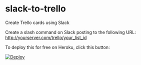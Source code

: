 # slack-to-trello
Create Trello cards using Slack

Create a slash command on Slack posting to the following URL:
http://yourserver.com/trello/your_list_id

To deploy this for free on Heroku, click this button:

[![Deploy](https://www.herokucdn.com/deploy/button.png)](https://heroku.com/deploy)